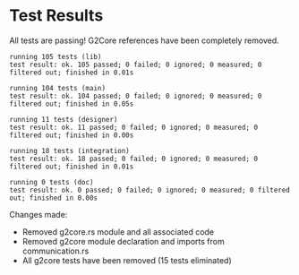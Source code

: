# Test Results

All tests are passing! G2Core references have been completely removed.

```
running 105 tests (lib)
test result: ok. 105 passed; 0 failed; 0 ignored; 0 measured; 0 filtered out; finished in 0.01s

running 104 tests (main)
test result: ok. 104 passed; 0 failed; 0 ignored; 0 measured; 0 filtered out; finished in 0.05s

running 11 tests (designer)
test result: ok. 11 passed; 0 failed; 0 ignored; 0 measured; 0 filtered out; finished in 0.00s

running 18 tests (integration)
test result: ok. 18 passed; 0 failed; 0 ignored; 0 measured; 0 filtered out; finished in 0.01s

running 0 tests (doc)
test result: ok. 0 passed; 0 failed; 0 ignored; 0 measured; 0 filtered out; finished in 0.00s
```

Changes made:
- Removed g2core.rs module and all associated code
- Removed g2core module declaration and imports from communication.rs
- All g2core tests have been removed (15 tests eliminated)
